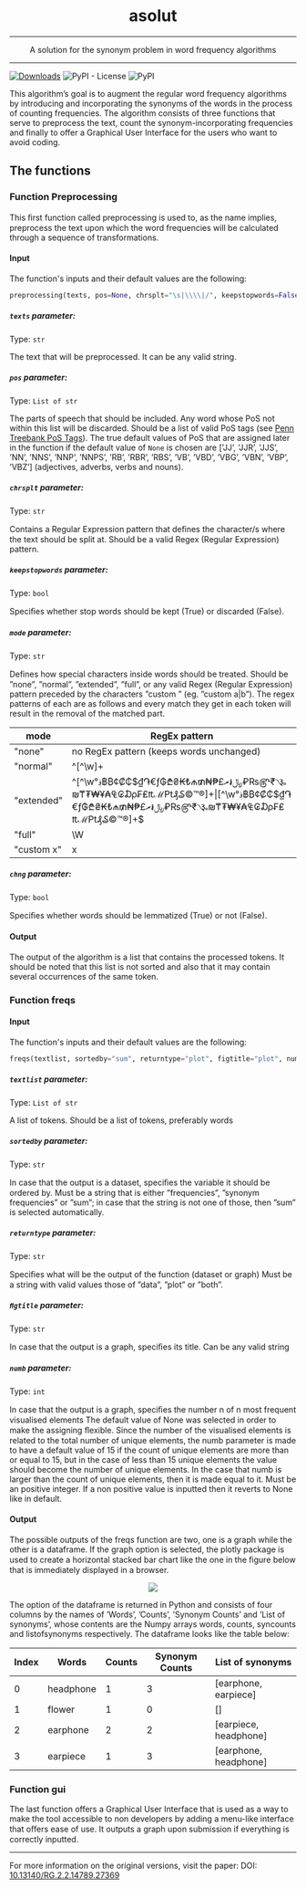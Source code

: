 <h1 align="center">asolut</h1>

<hr />
  
<p align="center">A solution for the synonym problem in word frequency algorithms </p>

<hr />

<!-- ![PyPI - Downloads](https://img.shields.io/pypi/dm/asolut?color=dark-green) -->
[![Downloads](https://static.pepy.tech/personalized-badge/asolut?period=total&left_color=grey&right_color=yellow&left_text=Downloads)](https://pepy.tech/project/asolut) ![PyPI - License](https://img.shields.io/pypi/l/asolut?color=red) ![PyPI](https://img.shields.io/pypi/v/asolut?label=version)

This algorithm’s goal is to augment the regular word frequency algorithms by introducing and incorporating the synonyms of the words in the process of counting frequencies. The algorithm consists of three functions that serve to preprocess the text, count the synonym-incorporating frequencies and finally to offer a Graphical User Interface for the users who want to avoid coding.

## The functions
### Function Preprocessing
This ﬁrst function called preprocessing is used to, as the name implies, preprocess the text upon which the word frequencies will be calculated through a sequence of transformations.
#### Input
The function's inputs and their default values are the following:
```python
preprocessing(texts, pos=None, chrsplt="\s|\\\\|/", keepstopwords=False, mode="normal", chng=True)
```
##### ```texts``` parameter:
Type: ```str```

The text that will be preprocessed.
It can be any valid string.

##### ```pos``` parameter:
Type: ```List of str```

The parts of speech that should be included. Any word whose PoS not within this list will be discarded.
Should be a list of valid PoS tags (see [Penn Treebank PoS Tags](https://www.ling.upenn.edu/courses/Fall_2003/ling001/penn_treebank_pos.html)).
The true default values of PoS that are assigned later in the function if the default value of ```None``` is chosen are [’JJ’, ’JJR’, ’JJS’, ’NN’, ’NNS’, ’NNP’, ’NNPS’, ’RB’, ’RBR’, ’RBS’, ’VB’, ’VBD’, ’VBG’, ’VBN’, ’VBP’, ’VBZ’] (adjectives, adverbs, verbs and nouns).

##### ```chrsplt``` parameter:
Type: ```str```

Contains a Regular Expression pattern that deﬁnes the character/s where the text should be split at.
Should be a valid Regex (Regular Expression) pattern.

##### ```keepstopwords``` parameter:
Type: ```bool```

Speciﬁes whether stop words should be kept (True) or discarded (False).

##### ```mode``` parameter:
Type: ```str```

Deﬁnes how special characters inside words should be treated.
Should be ”none”, ”normal”, ”extended”, ”full”, or any valid Regex (Regular Expression) pattern preceded by the characters ”custom ” (eg. ”custom a|b”).
The regex patterns of each are as follows and every match they get in each token will result in the removal of the matched part.

mode|RegEx pattern
-------|------------
"none"|no RegEx pattern (keeps words unchanged)
"normal"|^[^\w]+|[^\w]+$
"extended"|^[^\w°؋฿₿¢₡₵$₫֏€ƒ₲₾₴₭₺₼₥₦₱£﷼៛ރ₽₨௹₹৲૱₪₸₮₩¥₳₠₢₯₣₤₶ℳ₧₰₷©™®]+\|[^\w°؋฿₿¢₡₵$₫֏€ƒ₲₾₴₭₺₼₥₦₱£﷼៛ރ₽₨௹₹৲૱₪₸₮₩¥₳₠₢₯₣₤₶ℳ₧₰₷©™®]+$
"full"|\W
"custom x"|x

##### ```chng``` parameter:
Type: ```bool```

Speciﬁes whether words should be lemmatized (True) or not (False).

#### Output
The output of the algorithm is a list that contains the processed tokens. It should be noted that this list is not sorted and also that it may contain several occurrences of the same token.

### Function freqs
#### Input
The function's inputs and their default values are the following:
```python
freqs(textlist, sortedby="sum", returntype="plot", figtitle="plot", numb=None)
```
##### ```textlist``` parameter:
Type: ```List of str```

A list of tokens.
Should be a list of tokens, preferably words

##### ```sortedby``` parameter:
Type: ```str```

In case that the output is a dataset, speciﬁes the variable it should be ordered by.
Must be a string that is either ”frequencies”, ”synonym frequencies” or ”sum”; in case that the string is not one of those, then ”sum” is selected automatically.


##### ```returntype``` parameter:
Type: ```str```

Speciﬁes what will be the output of the function (dataset or graph)
Must be a string with valid values those of ”data”, ”plot” or ”both”.

##### ```ﬁgtitle``` parameter:
Type: ```str```

In case that the output is a graph, speciﬁes its title.
Can be any valid string

##### ```numb``` parameter:
Type: ```int```

In case that the output is a graph, speciﬁes the number n of n most frequent visualised elements
The default value of None was selected in order to make the assigning ﬂexible. Since the number of the visualised elements is related to the total number of unique elements, the numb parameter is made to have a default value of 15 if the count of unique elements are more than or equal to 15, but in the case of less than 15 unique elements the value should become the number of unique elements. In the case that numb is larger than the count of unique elements, then it is made equal to it.
Must be an positive integer. If a non positive value is inputted then it reverts to None like in default.

#### Output
The possible outputs of the freqs function are two, one is a graph while the other is a dataframe. If the graph option is selected, the plotly package is used to create a horizontal stacked bar chart like the one in the ﬁgure below that is immediately displayed in a browser.

<p align="center">
  <img src="https://user-images.githubusercontent.com/46795338/94809872-e8a90e00-03fb-11eb-8756-61a1059009f7.png">
</p>

The option of the dataframe is returned in Python and consists of four columns by the names of ’Words’, ’Counts’, ’Synonym Counts’ and ’List of synonyms’, whose contents are the Numpy arrays words, counts, syncounts and listofsynonyms respectively. The dataframe looks like the table below:

Index|Words|Counts|Synonym Counts|List of synonyms
---|-|------|---------------|-----------------
0|headphone|1|3|[earphone, earpiece]
1|flower|1 |0|[]
2|earphone|2|2|[earpiece, headphone]
3|earpiece|1|3|[earphone, headphone]

### Function gui
The last function offers a Graphical User Interface that is used as a way to make the tool accessible to non developers by adding a menu-like interface that oﬀers ease of use. It outputs a graph upon submission if everything is correctly inputted.


<hr />
For more information on the original versions, visit the paper: DOI: <a href="https://www.researchgate.net/publication/344713286_A_solution_for_the_synonym_problem_in_word_frequency_algorithms">10.13140/RG.2.2.14789.27369</a>

